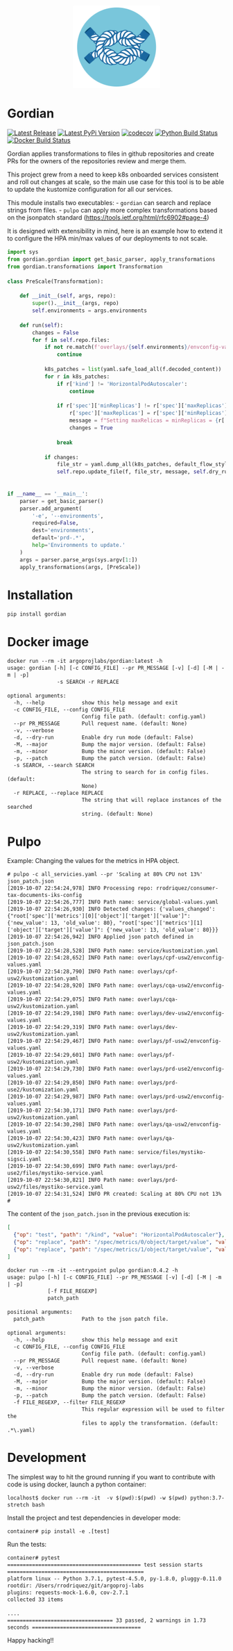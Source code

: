 <div align="center">
<img width="200"
src=".github/gordian-logo.png">
</div>

Gordian
========

[![Latest Release](https://img.shields.io/github/v/release/argoproj-labs/gordian.svg)](https://github.com/argoproj-labs/gordian/releases/)
[![Latest PyPi Version](https://badge.fury.io/py/gordian.svg)](https://pypi.python.org/pypi/gordian/)
[![codecov](https://codecov.io/gh/argoproj-labs/gordian/branch/master/graph/badge.svg)](https://codecov.io/gh/argoproj-labs/gordian/)
[![Python Build Status](https://github.com/argoproj-labs/gordian/workflows/Python%20package/badge.svg)](https://github.com/argoproj-labs/gordian/actions?query=workflow%3A%22Python+package%22)
[![Docker Build Status](https://img.shields.io/docker/cloud/build/argoprojlabs/gordian.svg)](https://hub.docker.com/repository/docker/argoprojlabs/gordian)

Gordian applies transformations to files in github repositories and create PRs for the owners of the repositories review and merge them.

This project grew from a need to keep k8s onboarded services consistent and roll out changes at scale, so the main use case for this tool
is to be able to update the kustomize configuration for all our services.

This module installs two executables:
    - `gordian` can search and replace strings from files.
    - `pulpo` can apply more complex transformations based on the jsonpatch standard (https://tools.ietf.org/html/rfc6902#page-4)

It is designed with extensibility in mind, here is an example how to extend it to configure the HPA min/max values of our deployments to not scale.

```python
import sys
from gordian.gordian import get_basic_parser, apply_transformations
from gordian.transformations import Transformation

class PreScale(Transformation):

    def __init__(self, args, repo):
        super().__init__(args, repo)
        self.environments = args.environments

    def run(self):
        changes = False
        for f in self.repo.files:
            if not re.match(f'overlays/{self.environments}/envconfig-values.yaml', f.path):
                continue

            k8s_patches = list(yaml.safe_load_all(f.decoded_content))
            for r in k8s_patches:
                if r['kind'] != 'HorizontalPodAutoscaler':
                    continue

                if r['spec']['minReplicas'] != r['spec']['maxReplicas']:
                    r['spec']['maxReplicas'] = r['spec']['minReplicas']
                    message = f"Setting maxRelicas = minReplicas = {r['spec']['minReplicas']}"
                    changes = True

                break

            if changes:
                file_str = yaml.dump_all(k8s_patches, default_flow_style=False, explicit_start=True)
                self.repo.update_file(f, file_str, message, self.dry_run)


if __name__ == '__main__':
    parser = get_basic_parser()
    parser.add_argument(
        '-e', '--environments',
        required=False,
        dest='environments',
        default='prd-.*',
        help='Environments to update.'
    )
    args = parser.parse_args(sys.argv[1:])
    apply_transformations(args, [PreScale])
```


Installation
============
```
pip install gordian
```

Docker image
============
```
docker run --rm -it argoprojlabs/gordian:latest -h
usage: gordian [-h] [-c CONFIG_FILE] --pr PR_MESSAGE [-v] [-d] [-M | -m | -p]
                -s SEARCH -r REPLACE

optional arguments:
  -h, --help            show this help message and exit
  -c CONFIG_FILE, --config CONFIG_FILE
                        Config file path. (default: config.yaml)
  --pr PR_MESSAGE       Pull request name. (default: None)
  -v, --verbose
  -d, --dry-run         Enable dry run mode (default: False)
  -M, --major           Bump the major version. (default: False)
  -m, --minor           Bump the minor version. (default: False)
  -p, --patch           Bump the patch version. (default: False)
  -s SEARCH, --search SEARCH
                        The string to search for in config files. (default:
                        None)
  -r REPLACE, --replace REPLACE
                        The string that will replace instances of the searched
                        string. (default: None)
```

Pulpo
=====
Example: Changing the values for the metrics in HPA object.
```
# pulpo -c all_servicies.yaml --pr 'Scaling at 80% CPU not 13%' json_patch.json
[2019-10-07 22:54:24,978] INFO Processing repo: rrodriquez/consumer-tax-documents-iks-config
[2019-10-07 22:54:26,777] INFO Path name: service/global-values.yaml
[2019-10-07 22:54:26,930] INFO Detected changes: {'values_changed': {"root['spec']['metrics'][0]['object']['target']['value']": {'new_value': 13, 'old_value': 80}, "root['spec']['metrics'][1]['object']['target']['value']": {'new_value': 13, 'old_value': 80}}}
[2019-10-07 22:54:26,942] INFO Applied json patch defined in json_patch.json
[2019-10-07 22:54:28,528] INFO Path name: service/kustomization.yaml
[2019-10-07 22:54:28,652] INFO Path name: overlays/cpf-usw2/envconfig-values.yaml
[2019-10-07 22:54:28,790] INFO Path name: overlays/cpf-usw2/kustomization.yaml
[2019-10-07 22:54:28,920] INFO Path name: overlays/cqa-usw2/envconfig-values.yaml
[2019-10-07 22:54:29,075] INFO Path name: overlays/cqa-usw2/kustomization.yaml
[2019-10-07 22:54:29,198] INFO Path name: overlays/dev-usw2/envconfig-values.yaml
[2019-10-07 22:54:29,319] INFO Path name: overlays/dev-usw2/kustomization.yaml
[2019-10-07 22:54:29,467] INFO Path name: overlays/pf-usw2/envconfig-values.yaml
[2019-10-07 22:54:29,601] INFO Path name: overlays/pf-usw2/kustomization.yaml
[2019-10-07 22:54:29,730] INFO Path name: overlays/prd-use2/envconfig-values.yaml
[2019-10-07 22:54:29,850] INFO Path name: overlays/prd-use2/kustomization.yaml
[2019-10-07 22:54:29,987] INFO Path name: overlays/prd-usw2/envconfig-values.yaml
[2019-10-07 22:54:30,171] INFO Path name: overlays/prd-usw2/kustomization.yaml
[2019-10-07 22:54:30,298] INFO Path name: overlays/qa-usw2/envconfig-values.yaml
[2019-10-07 22:54:30,423] INFO Path name: overlays/qa-usw2/kustomization.yaml
[2019-10-07 22:54:30,558] INFO Path name: service/files/mystiko-sigsci.yaml
[2019-10-07 22:54:30,699] INFO Path name: overlays/prd-use2/files/mystiko-service.yaml
[2019-10-07 22:54:30,821] INFO Path name: overlays/prd-usw2/files/mystiko-service.yaml
[2019-10-07 22:54:31,524] INFO PR created: Scaling at 80% CPU not 13%
#
```
The content of the `json_patch.json` in the previous execution is:
```json
[
  {"op": "test", "path": "/kind", "value": "HorizontalPodAutoscaler"},
  {"op": "replace", "path": "/spec/metrics/0/object/target/value", "value": 80},
  {"op": "replace", "path": "/spec/metrics/1/object/target/value", "value": 80}
]
```


```
docker run --rm -it --entrypoint pulpo gordian:0.4.2 -h
usage: pulpo [-h] [-c CONFIG_FILE] --pr PR_MESSAGE [-v] [-d] [-M | -m | -p]
             [-f FILE_REGEXP]
             patch_path

positional arguments:
  patch_path            Path to the json patch file.

optional arguments:
  -h, --help            show this help message and exit
  -c CONFIG_FILE, --config CONFIG_FILE
                        Config file path. (default: config.yaml)
  --pr PR_MESSAGE       Pull request name. (default: None)
  -v, --verbose
  -d, --dry-run         Enable dry run mode (default: False)
  -M, --major           Bump the major version. (default: False)
  -m, --minor           Bump the minor version. (default: False)
  -p, --patch           Bump the patch version. (default: False)
  -f FILE_REGEXP, --filter FILE_REGEXP
                        This regular expression will be used to filter the
                        files to apply the transformation. (default: .*\.yaml)
```

Development
===========
The simplest way to hit the ground running if you want to contribute with code is using docker, launch a python container:
```
localhost$ docker run --rm -it  -v $(pwd):$(pwd) -w $(pwd) python:3.7-stretch bash
```

Install the project and test dependencies in developer mode:
```
container# pip install -e .[test]
```

Run the tests:
```
container# pytest
=========================================== test session starts ============================================
platform linux -- Python 3.7.1, pytest-4.5.0, py-1.8.0, pluggy-0.11.0
rootdir: /Users/rrodriquez/git/argoproj-labs
plugins: requests-mock-1.6.0, cov-2.7.1
collected 33 items

....
================================== 33 passed, 2 warnings in 1.73 seconds ===================================
```

Happy hacking!!
